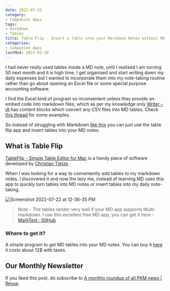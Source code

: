 ```yaml
---
date: 2022-07-22
category:
- Companion Apps
tags:
- markdown
- Tables
title: Table Flip - Insert a Table into your Markdown Notes without MD
categories:
- Companion Apps
lastMod: 2023-03-10
---
```

I had never really used tables inside a MD note, until I realised I am turning 50 next month and it is high time, I get organised and start writing down my daily expenses but I wanted to incorporate them into my note-taking routine rather than go about opening an Excel file or some special purpose accounting software.

I find the Excel kind of program so inconvenient unless they provide an embed code into markdown files, which as per my knowledge only [Writer – iA](https://ia.net/writer) has content blocks which convert any CSV files into MD tables. Check [this thread](https://twitter.com/rcvd_io/status/1549001094671515648) for some examples.

So instead of struggling with Markdown [like this](https://hackmd.io/s/how-to-create-table) you can just use the table flip app and insert tables into your MD notes.

## What is Table Flip

[TableFlip - Simple Table Editor for Mac](https://tableflipapp.com/) is a handy piece of software developed by [Christian Tietze](https://twitter.com/ctietze).

When I was looking for a way to conveniently add tables to my markdown notes. I discovered it and now the lazy me, instead of learning MD uses this app to quickly turn tables into MD notes or insert tables into my daily note-taking.

![Screenshot 2022-07-22 at 12-36-35 PM](https://mataroa.blog/images/b0a75d79.png)

> Note - The tables render very well if your MD app supports Multi-markdown. I use this excellent free MD app, you can get it here -  [MarkText · GitHub](https://github.com/marktext)

### Where to get it? 

A simple program to get MD tables into your MD notes. You can buy it [here](https://tableflipapp.com) it costs about 12$ with taxes.



## Our Monthly Newsletter

If you liked this post, do subscribe to  [A monthly roundup of all PKM news | Revue](https://www.getrevue.co/profile/pkmone).

